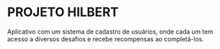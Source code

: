 # PROJETO HILBERT
Aplicativo com um sistema de cadastro de usuários, onde cada um tem acesso a diversos desafios e recebe recompensas ao completá-los.
